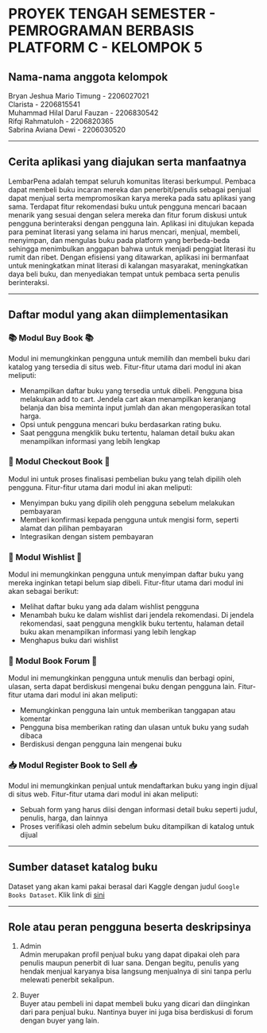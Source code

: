 # PROYEK TENGAH SEMESTER - PEMROGRAMAN BERBASIS PLATFORM C - KELOMPOK 5
## Nama-nama anggota kelompok
Bryan Jeshua Mario Timung - 2206027021</br>
Clarista - 2206815541</br>
Muhammad Hilal Darul Fauzan - 2206830542</br>
Rifqi Rahmatuloh - 2206820365</br>
Sabrina Aviana Dewi - 2206030520</br>

---

## Cerita aplikasi yang diajukan serta manfaatnya
LembarPena adalah tempat seluruh komunitas literasi berkumpul. Pembaca dapat membeli buku incaran mereka dan penerbit/penulis sebagai penjual dapat menjual serta mempromosikan karya mereka pada satu aplikasi yang sama. Terdapat fitur rekomendasi buku untuk pengguna mencari bacaan menarik yang sesuai dengan selera mereka dan fitur forum diskusi untuk pengguna berinteraksi dengan pengguna lain. Aplikasi ini ditujukan kepada para peminat literasi yang selama ini harus mencari, menjual, membeli, menyimpan, dan mengulas buku pada platform yang berbeda-beda sehingga menimbulkan anggapan bahwa untuk menjadi penggiat literasi itu rumit dan ribet. Dengan efisiensi yang ditawarkan, aplikasi ini bermanfaat untuk meningkatkan minat literasi di kalangan masyarakat, meningkatkan daya beli buku, dan menyediakan tempat untuk pembaca serta penulis berinteraksi.

--- 

## Daftar modul yang akan diimplementasikan
### 📚 Modul Buy Book 📚
Modul ini memungkinkan pengguna untuk memilih dan membeli buku dari katalog yang tersedia di situs web. Fitur-fitur utama dari modul ini akan meliputi:
- Menampilkan daftar buku yang tersedia untuk dibeli. Pengguna bisa melakukan add to cart. Jendela cart akan menampilkan keranjang belanja dan bisa meminta input jumlah dan akan mengoperasikan total harga.
- Opsi untuk pengguna mencari buku berdasarkan rating buku.
- Saat pengguna mengklik buku tertentu, halaman detail buku akan menampilkan informasi yang lebih lengkap

### 🛒 Modul Checkout Book 🛒
Modul ini untuk proses finalisasi pembelian buku yang telah dipilih oleh pengguna. Fitur-fitur utama dari modul ini akan meliputi:
- Menyimpan buku yang dipilih oleh pengguna sebelum melakukan pembayaran
- Memberi konfirmasi kepada pengguna untuk mengisi form, seperti alamat dan pilihan pembayaran
- Integrasikan dengan sistem pembayaran

### 🎁 Modul Wishlist 🎁
Modul ini memungkinkan pengguna untuk menyimpan daftar buku yang mereka inginkan tetapi belum siap dibeli. Fitur-fitur utama dari modul ini akan sebagai berikut:
- Melihat daftar buku yang ada dalam wishlist pengguna
- Menambah buku ke dalam wishlist dari jendela rekomendasi. Di jendela rekomendasi, saat pengguna mengklik buku tertentu, halaman detail buku akan menampilkan informasi yang lebih lengkap
- Menghapus buku dari wishlist
  
### 📝 Modul Book Forum 📝
Modul ini memungkinkan pengguna untuk menulis dan berbagi opini, ulasan, serta dapat berdiskusi mengenai buku dengan pengguna lain. Fitur-fitur utama dari modul ini akan meliputi:
- Memungkinkan pengguna lain untuk memberikan tanggapan atau komentar
- Pengguna bisa memberikan rating dan ulasan untuk buku yang sudah dibaca
- Berdiskusi dengan pengguna lain mengenai buku

### 📥 Modul Register Book to Sell 📥
Modul ini memungkinkan penjual untuk mendaftarkan buku yang ingin dijual di situs web. Fitur-fitur utama dari modul ini akan meliputi:
- Sebuah form yang harus diisi dengan informasi detail buku seperti judul, penulis, harga, dan lainnya
- Proses verifikasi oleh admin sebelum buku ditampilkan di katalog untuk dijual

---

## Sumber dataset katalog buku
Dataset yang akan kami pakai berasal dari Kaggle dengan judul ```Google Books Dataset```. Klik link di [sini](https://www.kaggle.com/datasets/bilalyussef/google-books-dataset)

---

## Role atau peran pengguna beserta deskripsinya
1. Admin </br>
Admin merupakan profil penjual buku yang dapat dipakai oleh para penulis maupun penerbit di luar sana. Dengan begitu, penulis yang hendak menjual karyanya bisa langsung menjualnya di sini tanpa perlu melewati penerbit sekalipun.

2. Buyer </br>
Buyer atau pembeli ini dapat membeli buku yang dicari dan diinginkan dari para penjual buku. Nantinya buyer ini juga bisa berdiskusi di forum dengan buyer yang lain.
